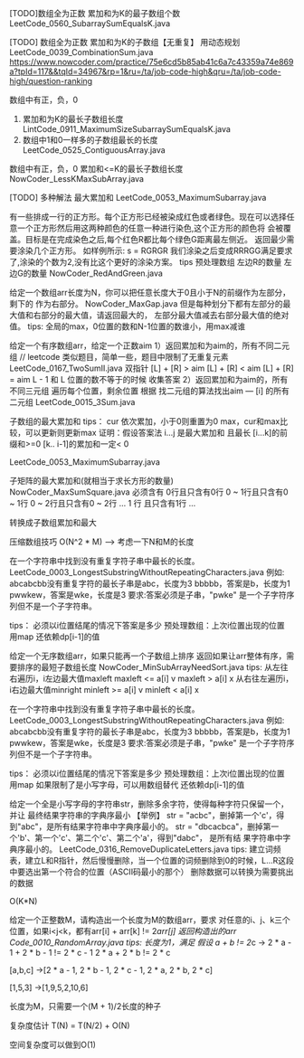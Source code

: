 [TODO]数组全为正数
 累加和为K的最子数组个数
 LeetCode_0560_SubarraySumEqualsK.java
 

[TODO]
数组全为正数
累加和为K的子数组【无重复】
用动态规划
LeetCode_0039_CombinationSum.java
https://www.nowcoder.com/practice/75e6cd5b85ab41c6a7c43359a74e869a?tpId=117&&tqId=34967&rp=1&ru=/ta/job-code-high&qru=/ta/job-code-high/question-ranking

 数组中有正，负，0
 1. 累加和为K的最长子数组长度
    LintCode_0911_MaximumSizeSubarraySumEqualsK.java
  2. 数组中1和0一样多的子数组最长的长度
     LeetCode_0525_ContiguousArray.java


 
 数组中有正，负，0
 累加和<=K的最长子数组长度
 NowCoder_LessKMaxSubArray.java

[TODO] 多种解法
最大累加和
LeetCode_0053_MaximumSubarray.java



有一些排成一行的正方形。每个正方形已经被染成红色或者绿色。现在可以选择任意一个正方形然后用这两种颜色的任意一种进行染色,这个正方形的颜色将 会被覆盖。目标是在完成染色之后,每个红色R都比每个绿色G距离最左侧近。 返回最少需要涂染几个正方形。
如样例所示: s = RGRGR 我们涂染之后变成RRRGG满足要求了,涂染的个数为2,没有比这个更好的涂染方案。
tips
预处理数组
左边R的数量
左边G的数量
NowCoder_RedAndGreen.java


给定一个数组arr长度为N，你可以把任意长度大于0且小于N的前缀作为左部分，剩下的 作为右部分。
NowCoder_MaxGap.java
但是每种划分下都有左部分的最大值和右部分的最大值，请返回最大的， 左部分最大值减去右部分最大值的绝对值。
tips: 
全局的max，0位置的数和N-1位置的数谁小，用max减谁




给定一个有序数组arr，给定一个正数aim
1）返回累加和为aim的，所有不同二元组
// leetcode 类似题目，简单一些，题目中限制了无重复元素
LeetCode_0167_TwoSumII.java
双指针
[L] + [R] > aim
[L] + [R] < aim
[L] + [R] = aim
L - 1 和 L 位置的数不等于的时候 收集答案
2）返回累加和为aim的，所有不同三元组
遍历每个位置，剩余位置 根据 找二元组的算法找出aim — [i] 的所有二元组
LeetCode_0015_3Sum.java



子数组的最大累加和
tips：
cur 依次累加，小于0则重置为0
max，cur和max比较，可以更新则更新max
证明：假设答案法
i...j 是最大累加和 且最长
[i...k]的前缀和>=0
[k.. i-1]的累加和一定< 0

LeetCode_0053_MaximumSubarray.java


子矩阵的最大累加和(就相当于求长方形的数量)
NowCoder_MaxSumSquare.java
必须含有
0行且只含有0行
0 ~ 1行且只含有0 ~ 1行
0 ~ 2行且只含有0 ~ 2行
...
1 行 且只含有1行
...

转换成子数组累加和最大

压缩数组技巧
O(N^2 * M) --> 考虑一下N和M的长度


在一个字符串中找到没有重复字符子串中最长的长度。
LeetCode_0003_LongestSubstringWithoutRepeatingCharacters.java
例如:
abcabcbb没有重复字符的最长子串是abc，长度为3
bbbbb，答案是b，长度为1
pwwkew，答案是wke，长度是3
要求:答案必须是子串，"pwke" 是一个子字符序列但不是一个子字符串。

tips：
必须以i位置结尾的情况下答案是多少
预处理数组：上次i位置出现的位置 用map
还依赖dp[i-1]的值




给定一个无序数组arr，如果只能再一个子数组上排序
返回如果让arr整体有序，需要排序的最短子数组长度
NowCoder_MinSubArrayNeedSort.java
tips:
从左往右遍历i，i左边最大值maxleft maxleft <= a[i] v   maxleft > a[i] x
从右往左遍历i，i右边最大值minright minleft >= a[i] v   minleft < a[i] x




在一个字符串中找到没有重复字符子串中最长的长度。
LeetCode_0003_LongestSubstringWithoutRepeatingCharacters.java
例如:
abcabcbb没有重复字符的最长子串是abc，长度为3
bbbbb，答案是b，长度为1
pwwkew，答案是wke，长度是3
要求:答案必须是子串，"pwke" 是一个子字符序列但不是一个子字符串。

tips：
必须以i位置结尾的情况下答案是多少
预处理数组：上次i位置出现的位置 用map 如果限制了是小写字母，可以用数组替代
还依赖dp[i-1]的值



给定一个全是小写字母的字符串str，删除多余字符，使得每种字符只保留一个，并让 最终结果字符串的字典序最小
【举例】
str = "acbc"，删掉第一个'c'，得到"abc"，是所有结果字符串中字典序最小的。
str = "dbcacbca"，删掉第一个'b'、第一个'c'、第二个'c'、第二个'a'，得到"dabc"， 是所有结 果字符串中字典序最小的。
LeetCode_0316_RemoveDuplicateLetters.java
tips:
建立词频表，建立L和R指针，然后慢慢删除，当一个位置的词频删除到0的时候，L...R这段中要选出第一个符合的位置（ASCII码最小的那个）
删除数据可以转换为需要挑出的数据

O(K*N)



给定一个正整数M，请构造出一个长度为M的数组arr，要求
对任意的i、j、k三个位置，如果i<j<k，都有arr[i] + arr[k] != 2*arr[j]
返回构造出的arr
Code_0010_RandomArray.java
tips:
长度为1，满足
假设 a + b != 2*c
-> 2 * a - 1 + 2 * b - 1 != 2 * c - 1
2 * a + 2 * b != 2 * c

[a,b,c]
->[2 * a - 1, 2 * b - 1, 2 * c - 1, 2 * a, 2 * b, 2 * c]

[1,5,3]
->[1,9,5,2,10,6]

长度为M，只需要一个(M + 1)/2长度的种子

复杂度估计
T(N) = T(N/2) + O(N)

空间复杂度可以做到O(1)